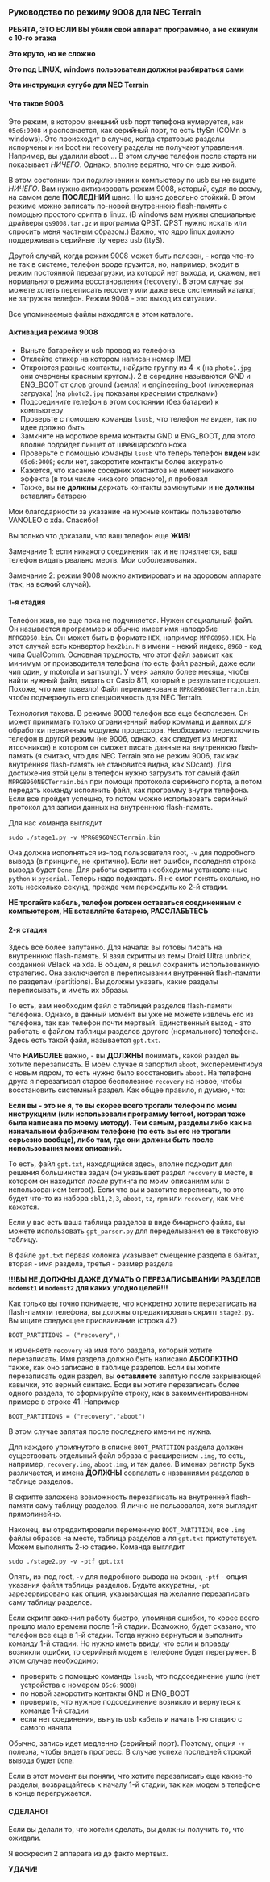 ### Руководство по режиму 9008 для NEC Terrain

**РЕБЯТА, ЭТО ЕСЛИ ВЫ убили свой аппарат программно, а не скинули с 10-го этажа**

**Это круто, но не сложно**

**Это под LINUX, windows пользователи должны разбираться сами**

**Эта инструкция сугубо для NEC Terrain**

#### Что такое 9008

Это режим, в котором внешний usb порт телефона нумеруется, как `05c6:9008` и распознается, как серийный порт, то есть ttySn (COMn в windows). Это происходит в случае, когда стратовые разделы испорчены и ни boot ни recovery разделы не получают управления. Например, вы удалили aboot ... В этом случае телефон после старта ни показывает _НИЧЕГО_. Однако, вполне верятно, что он еще живой.

В этом состоянии при подключении к компьютеру по usb вы не видите _НИЧЕГО_. Вам нужно активировать режим 9008, который, судя по всему, на самом деле **ПОСЛЕДНИЙ** шанс. Но шанс довольно стойкий. В этом режиме можно записать по-новой внутреннюю flash-память с помощью простого срипта в linux. (В windows вам нужны специальные драйверы `qs9008.tar.gz` и программа QPST. QPST нужно искать или спросить меня частным образом.) Важно, что ядро linux должно поддерживать серийные tty через usb (ttyS).

Другой случай, когда режим 9008 может быть полезен, - когда что-то не так в системе, телефон вроде грузится, но, например, входит в режим постоянной перезагрузки, из которой нет выхода, и, скажем, нет нормального режима восстановления (recovery). В этом случае вы можете хотеть переписать recovery или даже весь системный каталог, не загружая телефон. Режим 9008  - это выход из ситуации.

Все упоминаемые файлы находятся в этом каталоге.

#### Активация режима 9008

* Выньте батарейку и usb провод из телефона
* Отклейте стикер на котором написан номер IMEI
* Откроются разные контакты, найдите группу из 4-х (на `photo1.jpg` они очерчены красным кругом.). 2 в середине называются GND и ENG_BOOT от слов ground (земля) и engineering_boot (инженерная загрузка) (на `photo2.jpg` показаны красными стрелками)
* Подсоедините телефон в этом состоянии (без батареи) к компьютеру
* Проверьте с помощью команды `lsusb`, что телефон _не_ виден, так по идее должно быть
* Замкните на короткое время контакты GND и ENG_BOOT, для этого вполне подойдет пинцет от швейцарского ножа
* Проверьте с помощью команды `lsusb` что теперь телефон **виден** как `05c6:9008`; если нет, закоротите контакты более аккуратно
* Кажется, что касание соседних контактов не имеет никакого эффекта (в том числе никакого опасного), я пробовал
* Также, вы **не должны** держать контакты замкнутыми и **не должны** вставлять батарею

Мои благодарности за указание на нужные контакы пользавотелю VANOLEO с xda. Спасибо!

Вы только что доказали, что ваш телефон еще **ЖИВ!**

Замечание 1: если никакого соединения так и не появляется, ваш телефон видать реально мертв. Мои соболезнования.

Замечание 2: режим 9008 можно активировать и на здоровом аппарате (так, на всякий случай).

#### 1-я стадия

Телефон жив, но еще пока не подчиняется. Нужен специальный файл. Он называется программер и обычно имеет имя наподобие `MPRG8960.bin`. Он может быть в формате `HEX`, например `MPRG8960.HEX`. На этот случай есть конвертор `hex2bin`. `M` в имени - некий индекс, `8960` - код чипа QualComm. Основная трудность, что этот файл зависит как минимум от производителя телефона (то есть файл разный, даже если чип один, у motorola и samsung). У меня заняло более месяца, чтобы найти нужный файл, видать от Casio 811, который в результате подошел. Похоже, что мне повезло! Файл переименован в  `MPRG8960NECTerrain.bin`, чтобы подчеркнуть его специфичность для NEC Terrain.

Технология такова. В режиме 9008 телефон все еще бесполезен. Он может принимать только ограниченный набор комманд и данных для обработки первичным модулем процессора. Необходимо переключить телефон в другой режим (не 9006, однако, как следует из многих итсочников) в котором он сможет писать данные на внутреннюю flash-память (я считаю, что для NEC Terrain это не режим 9006, так как внутренняя flash-память не становится видна, как SDcard). Для достижения этой цели в телефон нужно загрузить тот самый файл `MPRG8960NECTerrain.bin` при помощи протокола серийного порта, а потом передать команду исполнить файл, как программу внутри телефона. Если все пройдет успешно, то потом можно использовать серийный протокол для записи данных на внутреннюю flash-память.

Для нас команда выглядит
```
sudo ./stage1.py -v MPRG8960NECTerrain.bin
```
Она должна исполняться из-под пользователя root, `-v` для подробного вывода (в принципе, не критично). Если нет ошибок, последняя строка вывода будет `Done`. Для работы скрипта необходимы установленные `python` и `pyserial`. Теперь надо подождать. Я не смог понять сколько, но хоть несколько секунд, прежде чем переходить ко 2-й стадии.

**НЕ трогайте кабель, телефон должен оставаться соединенным с компьютером, НЕ вставляйте батарею, РАССЛАБЬТЕСЬ**

#### 2-я стадия

Здесь все более запутанно. Для начала: вы готовы писать на внутреннюю flash-память. Я взял скрипты из темы Droid Ultra unbrick, созданной VBlack на xda. В общем, я решил сохранить использованную стратегию. Она заключается в переписывании внутренней flash-памяти по разделам (partitions). Вы должны указать, какие разделы переписывать, и иметь их образы.

То есть, вам необходим файл с таблицей разделов flash-памяти телефона. Однако, в данный момент вы уже не можете извлечь его из телефона, так как телефон почти мертвый. Единственный выход - это работать с файлом таблицы разделов другого (нормального) телефона. Здесь есть такой файл, называется `gpt.txt`.

Что **НАИБОЛЕЕ** важно, - вы **ДОЛЖНЫ** понимать, какой раздел вы хотите перезаписать. В моем случае я запортил `aboot`, эксперементируя с новым ядром, то есть нужно было восстановить `aboot`. На телефоне друга я перезаписал старое бесполезное `recovery` на новое, чтобы восстановить системный раздел. Как общее правило, я думаю, что:

**Если вы - это не я, то вы скорее всего трогали телефон по моим инструкциям (или использовали программу terroot, которая тоже была написана по моему методу). Тем самым, разделы либо как на изначальном фабричном телефоне (то есть вы его не трогали серьезно вообще), либо там, где они должны быть после использования моих описаний.**

То есть, файл `gpt.txt`, находящийся здесь, вполне подходит для решения большинства задач (он указывает раздел `recovery` в месте, в котором он находится _после_ рутинга по моим описаниям или с использованием terroot). Если что вы и захотите переписать, то это будет что-то из набора `sbl1,2,3`, `aboot`, `tz`, `rpm` или `recovery`, как мне кажется.

Если у вас есть ваша таблица разделов в виде бинарного файла, вы можете использовать `gpt_parser.py` для переделывания ее в текстовую таблицу.

В файле `gpt.txt` первая колонка указывает смещение раздела в байтах, вторая - имя раздела, третья - размер раздела

**!!!ВЫ НЕ ДОЛЖНЫ ДАЖЕ ДУМАТЬ О ПЕРЕЗАПИСЫВАНИИ РАЗДЕЛОВ `modemst1` и `modemst2` для каких угодно целей!!!**

Как только вы точно понимаете, что конкретно хотите перезаписать на flash-памяти телефона, вы должны отредактировать скрипт `stage2.py`. Вы ищите следующее присваивание (строка 42)
```
BOOT_PARTITIONS = ("recovery",)
```
и изменяете `recovery` на имя того раздела, который хотите перезаписать. Имя раздела должно быть написано **АБСОЛЮТНО** также, как оно записано в таблице разделов. Если вы хотите перезаписать один раздел, вы **оставляете** запятую после закрывающей кавычки, это верный синтакс. Есди вы хотите перезаписать более одного раздела, то сформируйте строку, как в закомментированном примере в строке 41. Например
```
BOOT_PARTITIONS = ("recovery","aboot")
```
В этом случае запятая после последнего имени не нужна.

Для каждого упомянутого в списке `BOOT_PARTITION` раздела должен существовать отдельный файл образа с расширением `.img`, то есть, например, `recovery.img`, `aboot.img`, и так далее. В именах регистр букв различается, и имена **ДОЛЖНЫ** совпалать с названиями разделов в таблице разделов.

В скрипте заложена возможность перезаписать на внутренней flash-памяти саму таблицу разделов. Я лично не пользовался, хотя выглядит прямолинейно.

Наконец, вы отредактировали переменную `BOOT_PARTITION`, все `.img` файлы образов на месте, таблица разделов а ля `gpt.txt` пристутствует. Можем выполнять 2-ю стадию. Команда выглядит 
```
sudo ./stage2.py -v -ptf gpt.txt
```
Опять, из-под root, `-v` для подробного вывода на экран, `-ptf` - опция указания файля таблицы разделов. Будьте аккуратны, `-pt` зарезервировано как опция, указывающая на желание перезаписать саму таблицу разделов.

Если скрипт закончил работу быстро, упомяная ошибки, то корее всего прошло мало времени после 1-й стадии. Возможно, будет сказано, что телефон все еще в 1-й стадии. Тогда нужно вернуться и выполнить команду 1-й стадии. Но нужно иметь ввиду, что если и вправду возникли ошибки, то серийный модем в телефоне будет перегружен. В этом случае необходимо:
* проверить с помощью команды `lsusb`, что подсоединение ушло (нет устройства с номером `05c6:9008`)
* по новой закоротить контакты GND и ENG_BOOT
* проверить, что нужное подсоединение возникло и вернуться к команде 1-й стадии
* если нет соединения, вынуть usb кабель и начать 1-ю стадию с самого начала

Обычно, запись идет медленно (серийный порт). Поэтому, опция `-v` полезна, чтобы видеть прогресс. В случае успеха последней строкой вывода будет `Done`.

Если в этот момент вы поняли, что хотите перезаписать еще какие-то разделы, возвращайтесь к началу 1-й стадии, так как модем в телефоне в конце перегружается.

#### СДЕЛАНО!

Если вы делали то, что хотели сделать, вы должны получить то, что ожидали.

Я воскресил 2 аппарата из дэ факто мертвых.

**УДАЧИ!**
